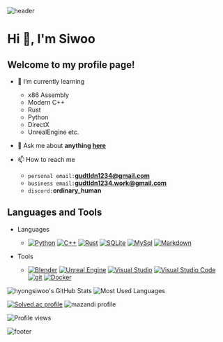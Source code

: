 ![header](https://capsule-render.vercel.app/api?type=waving&height=200&text=My%20Github%20Profile%20Page%20&fontSize=40&anon=fadeIn&fontAlignY=40&color=gradient&fontAlign=30)

# Hi 👋, I'm Siwoo
## Welcome to my profile page!

- 🌱 I’m currently learning
  - x86 Assembly
  - Modern C++
  - Rust
  - Python
  - DirectX
  - UnrealEngine etc.

- 💬 Ask me about **anything [here](https://github.com/gudtldn/gudtldn/issues)**

- 📫 How to reach me
  - `personal email:`**gudtldn1234@gmail.com**
  - `business email:`**gudtldn1234.work@gmail.com**
  - `discord:`**ordinary_human**

## Languages and Tools
<!-- https://simpleicons.org/ -->

- Languages
  - [![Python](https://img.shields.io/badge/Python-3776AB?style=flat-square&logo=python&logoColor=white)](https://www.python.org)
  [![C++](https://img.shields.io/badge/C%2B%2B-00599C?style=flat-square&logo=cplusplus&logoColor=white)](https://en.cppreference.com/)
  [![Rust](https://img.shields.io/badge/Rust-000000?style=flat-square&logo=rust&logoColor=white)](https://www.rust-lang.org)
  [![SQLite](https://img.shields.io/badge/SQLite-003B57?style=flat-square&logo=sqlite&logoColor=white)](https://www.sqlite.org/)
  [![MySql](https://img.shields.io/badge/Mysql-4479A1?style=flat-square&logo=mysql&logoColor=white)](https://www.mysql.com/)
  [![Markdown](https://img.shields.io/badge/Markdown-000000?style=flat-square&logo=markdown&logoColor=white)](https://commonmark.org/help/)

- Tools
  - [![Blender](https://img.shields.io/badge/Blender-F5792A?style=flat-square&logo=blender&logoColor=white)](https://www.blender.org/)
  [![Unreal Engine](https://img.shields.io/badge/Unreal%20Engine-0E1128?style=flat-square&logo=unrealengine&logoColor=white)](https://www.unrealengine.com/)
  [![Visual Studio](https://img.shields.io/badge/Visual%20Studio-5C2D91?style=flat-square&logo=visualstudio&logoColor=white)](https://visualstudio.microsoft.com/)
  [![Visual Studio Code](https://img.shields.io/badge/VScode-007ACC?style=flat-square&logo=visualstudiocode&logoColor=white)](https://code.visualstudio.com/)
  [![git](https://img.shields.io/badge/git-F05032?style=flat-square&logo=git&logoColor=white)](https://git-scm.com/)
  [![Docker](https://img.shields.io/badge/docker-2496ED?style=flat-square&logo=docker&logoColor=white)](https://www.docker.com/)

![hyongsiwoo's GitHub Stats](https://github-readme-stats.vercel.app/api?username=gudtldn&bg_color=00000000&hide_border=true&show_icons=true&include_all_commits=true&count_private=true&card_width=400)
![Most Used Languages](https://github-readme-stats.vercel.app/api/top-langs?username=gudtldn&bg_color=00000000&hide_border=true&langs_count=10&exclude_repo=gudtldn.github.io&layout=compact)

[![Solved.ac profile](http://mazassumnida.wtf/api/v2/generate_badge?boj=gudtldn)](https://solved.ac/gudtldn)
![mazandi profile](http://mazandi.herokuapp.com/api?handle=gudtldn&theme=cold)

<!-- ![Streak](https://github-readme-streak-stats.herokuapp.com/?user=gudtldn) -->

![Profile views](https://komarev.com/ghpvc/?username=gudtldn&label=Profile%20views&color=lightgrey&style=flat&abbreviated=true)

![footer](https://capsule-render.vercel.app/api?type=waving&height=80&section=footer&anon=fadeIn&color=gradient)

<!-- [API](https://github.com/anuraghazra/github-readme-stats/blob/master/docs/readme_kr.md) -->
